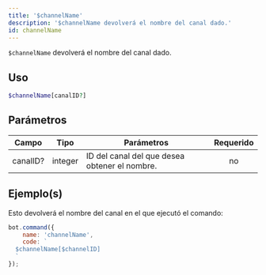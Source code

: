 ```yaml
---
title: '$channelName'
description: '$channelName devolverá el nombre del canal dado.'
id: channelName
---
```


`$channelName` devolverá el nombre del canal dado.

## Uso

```php
$channelName[canalID?]
```

## Parámetros

| Campo    | Tipo    | Parámetros                                    | Requerido |
| -------- | ------- | --------------------------------------------- |:---------:|
| canalID? | integer | ID del canal del que desea obtener el nombre. |    no     |

## Ejemplo(s)

Esto devolverá el nombre del canal en el que ejecutó el comando:

```javascript
bot.command({
    name: 'channelName',
    code: `
  $channelName[$channelID]
  `
});
```